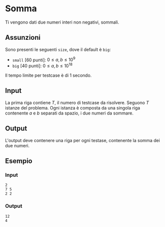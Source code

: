# Somma

Ti vengono dati due numeri interi non negativi, sommali.

## Assunzioni

Sono presenti le seguenti `size`, dove il default è `big`:

* `small` [60 punti]: $0 \leq a, b \leq 10^{9}$
* `big` [40 punti]: $0 \leq a, b \leq 10^{18}$

Il tempo limite per testcase è di $1$ secondo.

## Input
La prima riga contiene $T$, il numero di testcase da risolvere. Seguono $T$
istanze del problema. Ogni istanza è composta da una singola riga contenente
$a$ e $b$ separati da spazio, i due numeri da sommare.

## Output
L'output deve contenere una riga per ogni testase, contenente la somma dei
due numeri.

## Esempio

### Input
```
2
7 5
2 2
```

### Output
```
12
4
```